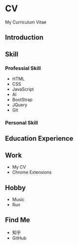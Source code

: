 # CV
My Curriculum Vitae

## Introduction
## Skill
### Professial Skill
- HTML
- CSS
- JavaScript
- AI
- BootStrap
- JQuery
- Git

### Personal Skill

## Education Experience

## Work
- My CV
- Chrome Extensions

## Hobby
- Music
- Run

## Find Me
- 知乎
- GitHub
